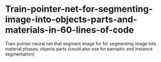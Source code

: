 # Train-pointer-net-for-segmenting-image-into-objects-parts-and-materials-in-60-lines-of-code
Train pointer neural net that segment image for for segmenting image into material phases, objects parts (could also use for panoptic and instance segmentation)
